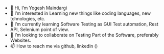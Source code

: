 - 👋 Hi, I’m Yogesh Maindargi
- 👀 I’m interested in Learning new things like coding languages, new tchnologies, etc.
- 🌱 I’m currently learning Software Testing as GUI Test automation, Rest API, Selenium point of view.
- 💞️ I’m looking to collaborate on Testing Part of the Software, preferably Websites.
- 📫 How to reach me via github, linkedin ()

<!---
shadowyogesh/shadowyogesh is a ✨ special ✨ repository because its `README.md` (this file) appears on your GitHub profile.
You can click the Preview link to take a look at your changes.
--->
